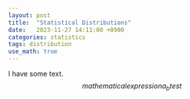 ```yaml
---
layout: post
title:  "Statistical Distributions"
date:   2023-11-27 14:11:00 +0900
categories: statistics
tags: distribution
use_math: true
---
```

I have some text.  
$$ mathematical expression a_b test$$
